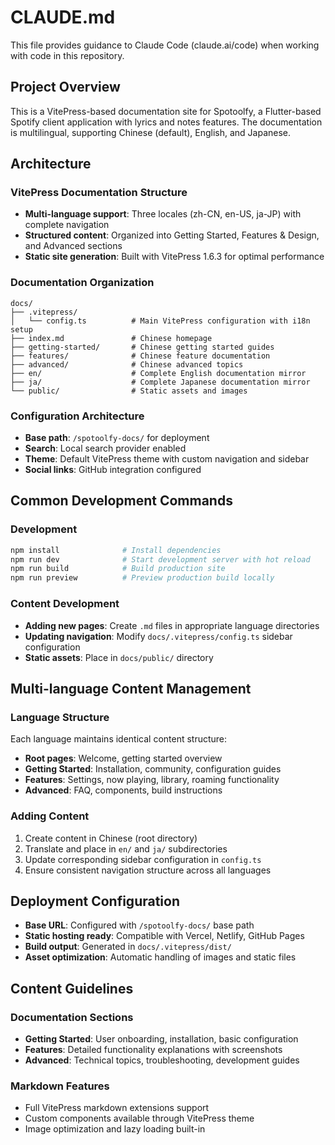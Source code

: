 # CLAUDE.md

This file provides guidance to Claude Code (claude.ai/code) when working with code in this repository.

## Project Overview

This is a VitePress-based documentation site for Spotoolfy, a Flutter-based Spotify client application with lyrics and notes features. The documentation is multilingual, supporting Chinese (default), English, and Japanese.

## Architecture

### VitePress Documentation Structure
- **Multi-language support**: Three locales (zh-CN, en-US, ja-JP) with complete navigation
- **Structured content**: Organized into Getting Started, Features & Design, and Advanced sections
- **Static site generation**: Built with VitePress 1.6.3 for optimal performance

### Documentation Organization
```
docs/
├── .vitepress/
│   └── config.ts          # Main VitePress configuration with i18n setup
├── index.md               # Chinese homepage
├── getting-started/       # Chinese getting started guides
├── features/              # Chinese feature documentation
├── advanced/              # Chinese advanced topics
├── en/                    # Complete English documentation mirror
├── ja/                    # Complete Japanese documentation mirror
└── public/                # Static assets and images
```

### Configuration Architecture
- **Base path**: `/spotoolfy-docs/` for deployment
- **Search**: Local search provider enabled
- **Theme**: Default VitePress theme with custom navigation and sidebar
- **Social links**: GitHub integration configured

## Common Development Commands

### Development
```bash
npm install              # Install dependencies
npm run dev              # Start development server with hot reload
npm run build            # Build production site
npm run preview          # Preview production build locally
```

### Content Development
- **Adding new pages**: Create `.md` files in appropriate language directories
- **Updating navigation**: Modify `docs/.vitepress/config.ts` sidebar configuration
- **Static assets**: Place in `docs/public/` directory

## Multi-language Content Management

### Language Structure
Each language maintains identical content structure:
- **Root pages**: Welcome, getting started overview
- **Getting Started**: Installation, community, configuration guides  
- **Features**: Settings, now playing, library, roaming functionality
- **Advanced**: FAQ, components, build instructions

### Adding Content
1. Create content in Chinese (root directory)
2. Translate and place in `en/` and `ja/` subdirectories
3. Update corresponding sidebar configuration in `config.ts`
4. Ensure consistent navigation structure across all languages

## Deployment Configuration

- **Base URL**: Configured with `/spotoolfy-docs/` base path
- **Static hosting ready**: Compatible with Vercel, Netlify, GitHub Pages
- **Build output**: Generated in `docs/.vitepress/dist/`
- **Asset optimization**: Automatic handling of images and static files

## Content Guidelines

### Documentation Sections
- **Getting Started**: User onboarding, installation, basic configuration
- **Features**: Detailed functionality explanations with screenshots
- **Advanced**: Technical topics, troubleshooting, development guides

### Markdown Features
- Full VitePress markdown extensions support
- Custom components available through VitePress theme
- Image optimization and lazy loading built-in